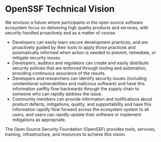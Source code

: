 # OpenSSF Technical Vision

We envision a future where participants in the open source software ecosystem focus on delivering high quality products and services, with security handled proactively and as a matter of course.
- Developers can easily learn secure development practices, and are proactively guided by their tools to apply those practices and automatically informed when action is needed to prevent, remediate, or mitigate security issues.
- Developers, auditors and regulators can create and easily distribute security policies that are enforced through tooling and automation, providing continuous assurance of the results.
- Developers and researchers can identify security issues (including unintentional vulnerabilities and malicious software) and have this information swiftly flow backwards through the supply chain to someone who can rapidly address the issue.
- Community members can provide information and notifications about product defects, mitigations, quality, and supportability and have this information rapidly flow forward across the ecosystem system to all users, and users can rapidly update their software or implement mitigations as appropriate.

The Open Source Security Foundation (OpenSSF) provides tools, services, training, infrastructure, and resources to achieve this vision.
